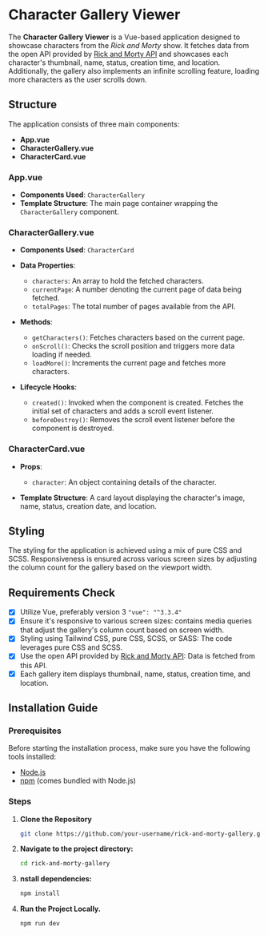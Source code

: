# Character Gallery Viewer

The **Character Gallery Viewer** is a Vue-based application designed to showcase characters from the *Rick and Morty* show. It fetches data from the open API provided by [Rick and Morty API](https://rickandmortyapi.com/) and showcases each character's thumbnail, name, status, creation time, and location. Additionally, the gallery also implements an infinite scrolling feature, loading more characters as the user scrolls down.

## Structure

The application consists of three main components:

- **App.vue**
- **CharacterGallery.vue**
- **CharacterCard.vue**

### App.vue

- **Components Used**: `CharacterGallery`
- **Template Structure**: The main page container wrapping the `CharacterGallery` component.

### CharacterGallery.vue

- **Components Used**: `CharacterCard`
  
- **Data Properties**:
  - `characters`: An array to hold the fetched characters.
  - `currentPage`: A number denoting the current page of data being fetched.
  - `totalPages`: The total number of pages available from the API.
    
- **Methods**:
  - `getCharacters()`: Fetches characters based on the current page.
  - `onScroll()`: Checks the scroll position and triggers more data loading if needed.
  - `loadMore()`: Increments the current page and fetches more characters.
    
- **Lifecycle Hooks**:
  - `created()`: Invoked when the component is created. Fetches the initial set of characters and adds a scroll event listener.
  - `beforeDestroy()`: Removes the scroll event listener before the component is destroyed.

### CharacterCard.vue

- **Props**: 
  - `character`: An object containing details of the character.
  
- **Template Structure**: A card layout displaying the character's image, name, status, creation date, and location.

## Styling

The styling for the application is achieved using a mix of pure CSS and SCSS. Responsiveness is ensured across various screen sizes by adjusting the column count for the gallery based on the viewport width.

## Requirements Check

- [x] Utilize Vue, preferably version 3 `"vue": "^3.3.4"`
- [x] Ensure it's responsive to various screen sizes: contains media queries that adjust the gallery's column count based on screen width.
- [x] Styling using Tailwind CSS, pure CSS, SCSS, or SASS: The code leverages pure CSS and SCSS.
- [x] Use the open API provided by [Rick and Morty API](https://rickandmortyapi.com/): Data is fetched from this API.
- [x] Each gallery item displays thumbnail, name, status, creation time, and location.

## Installation Guide

### Prerequisites

Before starting the installation process, make sure you have the following tools installed:

- [Node.js](https://nodejs.org/)
- [npm](https://www.npmjs.com/) (comes bundled with Node.js)

### Steps

1. **Clone the Repository**
   
   ```bash
   git clone https://github.com/your-username/rick-and-morty-gallery.git

2. **Navigate to the project directory:**
   
   ```bash
   cd rick-and-morty-gallery
   
3. **nstall dependencies:**
   
   ```bash
   npm install

3. **Run the Project Locally.**
   
   ```bash
   npm run dev

